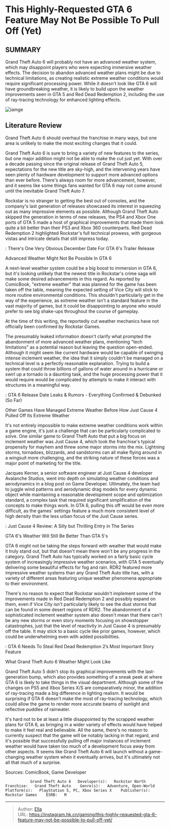 # This Highly-Requested GTA 6 Feature May Not Be Possible To Pull Off (Yet)


## SUMMARY 



  Grand Theft Auto 6 will probably not have an advanced weather system, which may disappoint players who were expecting immersive weather effects.   The decision to abandon advanced weather plans might be due to technical limitations, as creating realistic extreme weather conditions would require significant processing power.   While it doesn&#39;t look like GTA 6 will have groundbreaking weather, it is likely to build upon the weather improvements seen in GTA 5 and Red Dead Redemption 2, including the use of ray-tracing technology for enhanced lighting effects.  

![iamge](https://static1.srcdn.com/wordpress/wp-content/uploads/2023/11/this-highly-requested-gta-6-feature-may-not-be-possible-to-pull-off-yet.jpg)

## Literature Review

Grand Theft Auto 6 should overhaul the franchise in many ways, but one area is unlikely to make the most exciting changes that it could.




Grand Theft Auto 6 is sure to bring a variety of new features to the series, but one major addition might not be able to make the cut just yet. With over a decade passing since the original release of Grand Theft Auto 5, expectations for the new title are sky-high, and the intervening years have seen plenty of hardware development to support more advanced options than ever before. There&#39;s always room for more advancement, however, and it seems like some things fans wanted for GTA 6 may not come around until the inevitable Grand Theft Auto 7.




Rockstar is no stranger to getting the best out of consoles, and the company&#39;s last generation of releases showcased its interest in squeezing out as many impressive elements as possible. Although Grand Theft Auto skipped the generation in terms of new releases, the PS4 and Xbox One ports of GTA 5 made a host of graphical improvements that made them look quite a bit better than their PS3 and Xbox 360 counterparts. Red Dead Redemption 2 highlighted Rockstar&#39;s full technical prowess, with gorgeous vistas and intricate details that still impress today.

 : There&#39;s One Very Obvious December Date For GTA 6&#39;s Trailer Release


 Advanced Weather Might Not Be Possible In GTA 6 
          

A next-level weather system could be a big boost to immersion in GTA 6, but it&#39;s looking unlikely that the newest title in Rockstar&#39;s crime saga will make some desired advancements in this regard. As reported by ComicBook, &#34;extreme weather&#34; that was planned for the game has been taken off the table, meaning the expected setting of Vice City will stick to more routine environmental conditions. This shouldn&#39;t particularly get in the way of the experience, as extreme weather isn&#39;t a standard feature in the vast majority of games, but it could be disappointing to anyone who would prefer to see big shake-ups throughout the course of gameplay.






At the time of this writing, the reportedly cut weather mechanics have not officially been confirmed by Rockstar Games.




The presumably leaked information doesn&#39;t clarify what prompted the abandonment of more advanced weather plans, mentioning &#34;tech limitations&#34; as a potential reason but leaving the question open-ended. Although it might seem like current hardware would be capable of swinging intense inclement weather, the idea that it simply couldn&#39;t be managed on a technical level is a perfectly reasonable explanation. Trying to build a system that could throw billions of gallons of water around in a hurricane or swirl up a tornado is a daunting task, and the huge processing power that it would require would be complicated by attempts to make it interact with structures in a meaningful way.

 : GTA 6 Release Date Leaks &amp; Rumors - Everything Confirmed &amp; Debunked (So Far)






 Other Games Have Managed Extreme Weather Before 
How Just Cause 4 Pulled Off Its Extreme Weather
          

It&#39;s not entirely impossible to make extreme weather conditions work within a game engine, it&#39;s just a challenge that can be particularly complicated to solve. One similar game to Grand Theft Auto that put a big focus on inclement weather was Just Cause 4, which took the franchise&#39;s typical propensity for mayhem and threw some major storms into the mix. Lightning storms, tornadoes, blizzards, and sandstorms can all make flying around in a wingsuit more challenging, and the striking nature of these forces was a major point of marketing for the title.

Jacques Kerner, a senior software engineer at Just Cause 4 developer Avalanche Studios, went into depth on simulating weather conditions and aerodynamics in a blog post on Game Developer. Ultimately, the team had to juggle wind patterns and aerodynamic drag models for every dynamic object while maintaining a reasonable development scope and optimization standard, a complex task that required significant simplification of the concepts to make things work. In GTA 6, pulling this off would be even more difficult, as the games&#39; settings feature a much more consistent level of high density than the less urban focus of the Just Cause series.




 : Just Cause 4 Review: A Silly but Thrilling Entry in The Series



 GTA 6&#39;s Weather Will Still Be Better Than GTA 5&#39;s 
         

GTA 6 might not be taking the steps forward with weather that would make it truly stand out, but that doesn&#39;t mean there won&#39;t be any progress in the category. Grand Theft Auto has typically worked on a fairly basic cycle system of increasingly impressive weather scenarios, with GTA 5 eventually delivering some beautiful effects for fog and rain. RDR2 featured more impressive weather systems than any Grand Theft Auto title has, with a variety of different areas featuring unique weather phenomena appropriate to their environment.

There&#39;s no reason to expect that Rockstar wouldn&#39;t implement some of the improvements made in Red Dead Redemption 2 and possibly expand on them, even if Vice City isn&#39;t particularly likely to see the dust storms that can be found in some desert regions of RDR2. The abandonment of a sophisticated inclement weather system also doesn&#39;t mean that there can&#39;t be any new storms or even story moments focusing on showstopper catastrophes, just that the level of reactivity in Just Cause 4 is presumably off the table. It may stick to a basic cycle like prior games, however, which could be underwhelming even with added possibilities.




 : GTA 6 Needs To Steal Red Dead Redemption 2’s Most Important Story Feature



 What Grand Theft Auto 6 Weather Might Look Like 
          

Grand Theft Auto 5 didn&#39;t stop its graphical improvements with the last-generation bump, which also provides something of a sneak peek at where GTA 6 is likely to take things in the visual department. Although some of the changes on PS5 and Xbox Series X/S are comparatively minor, the addition of ray-tracing made a big difference in lighting realism. It would be surprising if GTA 6 doesn&#39;t make the most of ray-tracing technology, which could allow the game to render more accurate beams of sunlight and reflective puddles of rainwater.

It&#39;s hard not to be at least a little disappointed by the scrapped weather plans for GTA 6, as bringing in a wider variety of effects would have helped to make it feel real and believable. All the same, there&#39;s no reason to currently suspect that the game will be notably lacking in that regard, and it&#39;s possible that successfully pulling off major instances of inclement weather would have taken too much of a development focus away from other aspects. It seems like Grand Theft Auto 6 will launch without a game-changing weather system when it eventually arrives, but it&#39;s ultimately not all that much of a surprise.




Sources: ComicBook, Game Developer

               Grand Theft Auto 6   Developer(s):   Rockstar North    Franchise:   Grand Theft Auto    Genre(s):   Adventure, Open-World    Platform(s):   PlayStation 5, PC, Xbox Series X    Publisher(s):   Rockstar Games    ESRB:   M      

---

> Author: [Ella](https://instagram.hk.cn/)  
> URL: https://instagram.hk.cn/gaming/this-highly-requested-gta-6-feature-may-not-be-possible-to-pull-off-yet/  

